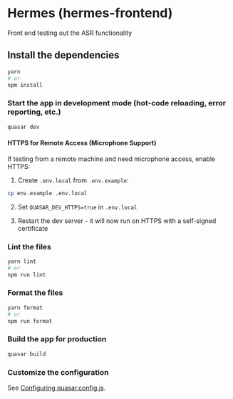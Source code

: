 # Hermes (hermes-frontend)

Front end testing out the ASR functionality

## Install the dependencies

```bash
yarn
# or
npm install
```

### Start the app in development mode (hot-code reloading, error reporting, etc.)

```bash
quasar dev
```

#### HTTPS for Remote Access (Microphone Support)

If testing from a remote machine and need microphone access, enable HTTPS:

1. Create `.env.local` from `.env.example`:

```bash
cp env.example .env.local
```

2. Set `QUASAR_DEV_HTTPS=true` in `.env.local`

3. Restart the dev server - it will now run on HTTPS with a self-signed certificate

### Lint the files

```bash
yarn lint
# or
npm run lint
```

### Format the files

```bash
yarn format
# or
npm run format
```

### Build the app for production

```bash
quasar build
```

### Customize the configuration

See [Configuring quasar.config.js](https://v2.quasar.dev/quasar-cli-vite/quasar-config-js).
